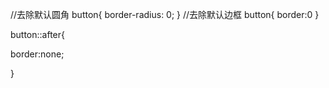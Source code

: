 //去除默认圆角
button{
    border-radius: 0;
}
//去除默认边框
button{
border:0
}
 
button::after{
 
border:none;
 
}
